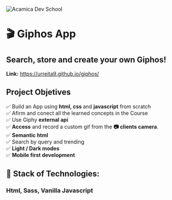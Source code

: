 ![Acamica Dev School](https://d92mrp7hetgfk.cloudfront.net/images/sites/misc/Acamica/original.png?1590185035)
<h1> 🎬 Giphos App </h1>

<h2> Search, store and create your own Giphos! </h2>

<b>Link:</b>
<a href= "https://urreita9.github.io/giphos/">https://urreita9.github.io/giphos/</a>

## Project Objetives

✅ Build an App using <b>html, css </b>and <b>javascript</b> from scratch  
✅ Afirm and conect all the learned concepts in the Course    
✅ Use Giphy <b>external api</b>  
✅ <b>Access</b> and record a custom gif from the <b>📷 clients camera</b>.  
✅ <b>Semantic html</b>  
✅ Search by query and trending    
✅ <b>Light / Dark modes</b>   
✅ <b>Mobile first development</b>


## 🚀 Stack of Technologies:

### Html, Sass, Vanilla Javascript






